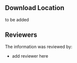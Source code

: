 ## Download Location

to be added

## Reviewers

The information was reviewed by:

* add reviewer here